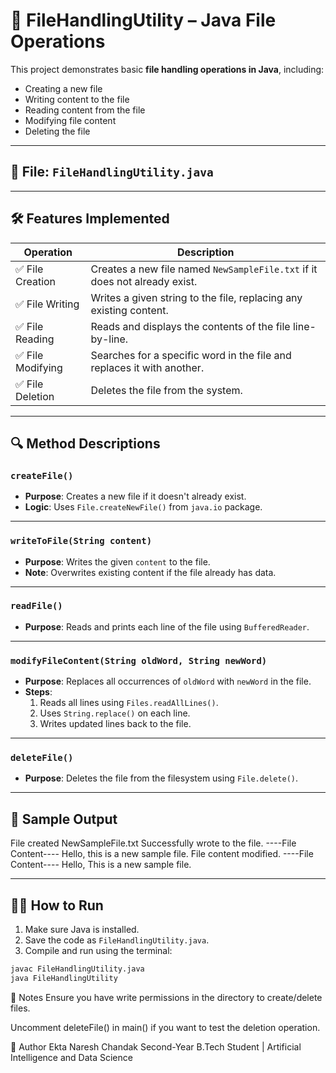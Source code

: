 # 📄 FileHandlingUtility – Java File Operations

This project demonstrates basic **file handling operations in Java**, including:

- Creating a new file
- Writing content to the file
- Reading content from the file
- Modifying file content
- Deleting the file

---

## 📁 File: `FileHandlingUtility.java`

---

## 🛠️ Features Implemented

| Operation         | Description                                                                 |
|------------------|-----------------------------------------------------------------------------|
| ✅ File Creation  | Creates a new file named `NewSampleFile.txt` if it does not already exist. |
| ✅ File Writing   | Writes a given string to the file, replacing any existing content.         |
| ✅ File Reading   | Reads and displays the contents of the file line-by-line.                  |
| ✅ File Modifying | Searches for a specific word in the file and replaces it with another.     |
| ✅ File Deletion  | Deletes the file from the system.                                          |

---

## 🔍 Method Descriptions

### `createFile()`

- **Purpose**: Creates a new file if it doesn't already exist.
- **Logic**: Uses `File.createNewFile()` from `java.io` package.

---

### `writeToFile(String content)`

- **Purpose**: Writes the given `content` to the file.
- **Note**: Overwrites existing content if the file already has data.

---

### `readFile()`

- **Purpose**: Reads and prints each line of the file using `BufferedReader`.

---

### `modifyFileContent(String oldWord, String newWord)`

- **Purpose**: Replaces all occurrences of `oldWord` with `newWord` in the file.
- **Steps**:
  1. Reads all lines using `Files.readAllLines()`.
  2. Uses `String.replace()` on each line.
  3. Writes updated lines back to the file.

---

### `deleteFile()`

- **Purpose**: Deletes the file from the filesystem using `File.delete()`.

---

## 🧪 Sample Output

File created NewSampleFile.txt
Successfully wrote to the file.
----File Content----
Hello, this is a new sample file.
File content modified.
----File Content----
Hello, This is a new sample file.

---

## 🧑‍💻 How to Run

1. Make sure Java is installed.
2. Save the code as `FileHandlingUtility.java`.
3. Compile and run using the terminal:

```bash
javac FileHandlingUtility.java
java FileHandlingUtility
```
📌 Notes
Ensure you have write permissions in the directory to create/delete files.

Uncomment deleteFile() in main() if you want to test the deletion operation.

📂 Author
Ekta Naresh Chandak
Second-Year B.Tech Student | Artificial Intelligence and Data Science
